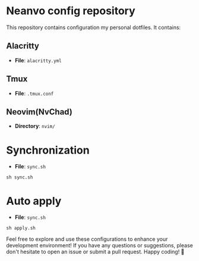 # Neanvo config repository

This repository contains configuration my personal dotfiles. It contains:

## Alacritty

- **File**: `alacritty.yml`

## Tmux

- **File**: `.tmux.conf`

## Neovim(NvChad)

- **Directory**: `nvim/`

# Synchronization

- **File**: `sync.sh`
```shell
sh sync.sh
```

# Auto apply

- **File**: `sync.sh`
```shell
sh apply.sh
```

Feel free to explore and use these configurations to enhance your development environment! If you have any questions or suggestions, please don't hesitate to open an issue or submit a pull request. Happy coding! 🚀
